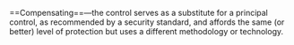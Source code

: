==Compensating==—the control serves as a substitute for a principal control, as recommended by a security standard, and affords the same (or better) level of protection but uses a different methodology or technology.